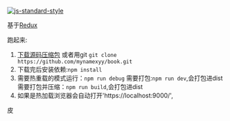 [![js-standard-style](https://img.shields.io/badge/code%20style-standard-brightgreen.svg?style=flat)](http://standardjs.com/)

基于[Redux](https://github.com/reactjs/redux)

跑起来:

1. [下载源码压缩包](https://github.com/mynamexyy/book/archive/master.zip) 或者用git `git clone https://github.com/mynamexyy/book.git`
2. 下载完后安装依赖:`npm install`
3. 需要热重载的模式运行：`npm run debug`
   需要打包:`npm run dev`,会打包进dist
   需要打包并压缩：`npm run build`,会打包进dist
4. 如果是热加载浏览器会自动打开'https://localhost:9000/',

皮